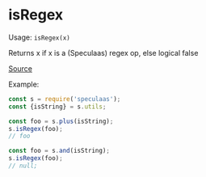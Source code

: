 isRegex
=====

Usage: ```isRegex(x)```

Returns x if x is a (Speculaas) regex op, else logical false

[Source](https://github.com/mrijk/speculaas/blob/master/lib/isRegex.js)

Example:

```js
const s = require('speculaas');
const {isString} = s.utils;

const foo = s.plus(isString);
s.isRegex(foo);
// foo

const foo = s.and(isString);
s.isRegex(foo);
// null;
```
